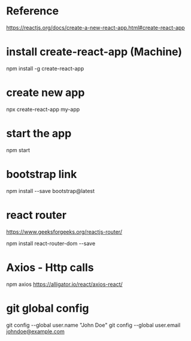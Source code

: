 # Reference
https://reactjs.org/docs/create-a-new-react-app.html#create-react-app

# install create-react-app (Machine)
npm install -g create-react-app

# create new app
npx create-react-app my-app

# start the app
npm start

# bootstrap link
npm install --save bootstrap@latest

# react router
https://www.geeksforgeeks.org/reactjs-router/

npm install react-router-dom --save

# Axios - Http calls
npm axios
https://alligator.io/react/axios-react/

# git global config
git config --global user.name "John Doe" 
git config --global user.email johndoe@example.com
